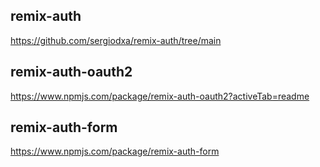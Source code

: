 
## remix-auth
https://github.com/sergiodxa/remix-auth/tree/main

## remix-auth-oauth2
https://www.npmjs.com/package/remix-auth-oauth2?activeTab=readme

## remix-auth-form
https://www.npmjs.com/package/remix-auth-form 